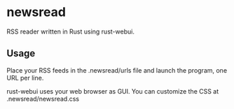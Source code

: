 # newsread

RSS reader written in Rust using rust-webui. 

## Usage

Place your RSS feeds in the .newsread/urls file and launch the program, one URL per line.

rust-webui uses your web browser as GUI. You can customize the CSS at .newsread/newsread.css
